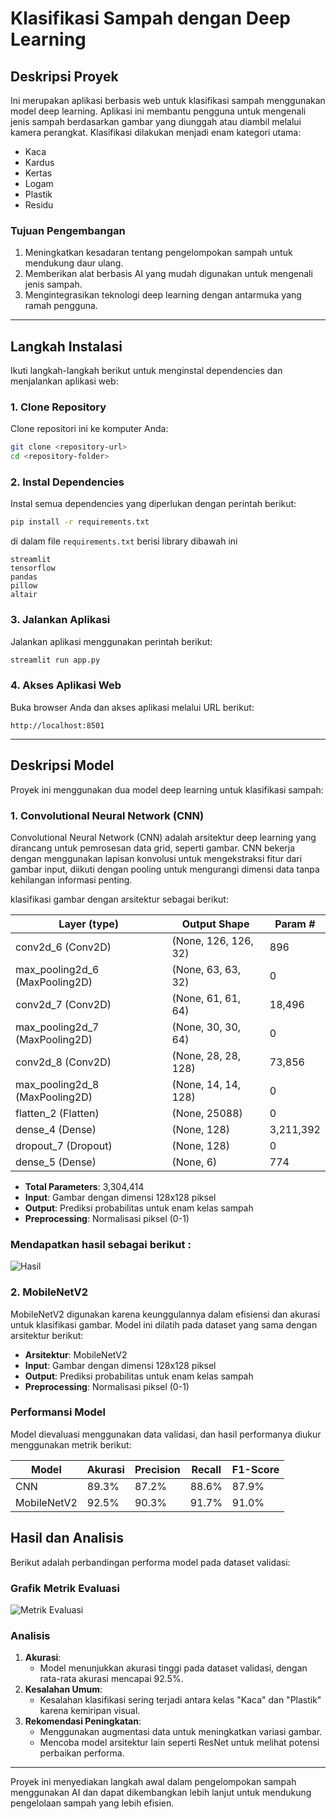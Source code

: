 # Klasifikasi Sampah dengan Deep Learning

## Deskripsi Proyek

 Ini merupakan aplikasi berbasis web untuk klasifikasi sampah menggunakan model deep learning. Aplikasi ini membantu pengguna untuk mengenali jenis sampah berdasarkan gambar yang diunggah atau diambil melalui kamera perangkat. Klasifikasi dilakukan menjadi enam kategori utama:

- Kaca
- Kardus
- Kertas
- Logam
- Plastik
- Residu

### Tujuan Pengembangan

1. Meningkatkan kesadaran tentang pengelompokan sampah untuk mendukung daur ulang.
2. Memberikan alat berbasis AI yang mudah digunakan untuk mengenali jenis sampah.
3. Mengintegrasikan teknologi deep learning dengan antarmuka yang ramah pengguna.

---

## Langkah Instalasi

Ikuti langkah-langkah berikut untuk menginstal dependencies dan menjalankan aplikasi web:

### 1. Clone Repository

Clone repositori ini ke komputer Anda:

```bash
git clone <repository-url>
cd <repository-folder>
```

### 2. Instal Dependencies

Instal semua dependencies yang diperlukan dengan perintah berikut:

```bash
pip install -r requirements.txt
```
di dalam file `requirements.txt` berisi library dibawah ini
```
streamlit
tensorflow
pandas
pillow
altair
```

### 3. Jalankan Aplikasi

Jalankan aplikasi menggunakan perintah berikut:

```bash
streamlit run app.py
```

### 4. Akses Aplikasi Web

Buka browser Anda dan akses aplikasi melalui URL berikut:

```
http://localhost:8501
```

---

## Deskripsi Model

Proyek ini menggunakan dua model deep learning untuk klasifikasi sampah:

### 1. **Convolutional Neural Network (CNN)**

Convolutional Neural Network (CNN) adalah arsitektur deep learning yang dirancang untuk pemrosesan data grid, seperti gambar. CNN bekerja dengan menggunakan lapisan konvolusi untuk mengekstraksi fitur dari gambar input, diikuti dengan pooling untuk mengurangi dimensi data tanpa kehilangan informasi penting.

klasifikasi gambar dengan arsitektur sebagai berikut:

| Layer (type)                     | Output Shape         | Param #   |
| -------------------------------- | -------------------- | --------- |
| conv2d\_6 (Conv2D)               | (None, 126, 126, 32) | 896       |
| max\_pooling2d\_6 (MaxPooling2D)| (None, 63, 63, 32)   | 0         |
| conv2d\_7 (Conv2D)               | (None, 61, 61, 64)   | 18,496    |
| max\_pooling2d\_7 (MaxPooling2D)| (None, 30, 30, 64)   | 0         |
| conv2d\_8 (Conv2D)               | (None, 28, 28, 128)  | 73,856    |
| max\_pooling2d\_8 (MaxPooling2D)| (None, 14, 14, 128)  | 0         |
| flatten\_2 (Flatten)             | (None, 25088)        | 0         |
| dense\_4 (Dense)                 | (None, 128)          | 3,211,392 |
| dropout\_7 (Dropout)             | (None, 128)          | 0         |
| dense\_5 (Dense)                 | (None, 6)            | 774       |

- **Total Parameters**: 3,304,414
- **Input**: Gambar dengan dimensi 128x128 piksel
- **Output**: Prediksi probabilitas untuk enam kelas sampah
- **Preprocessing**: Normalisasi piksel (0-1)

### Mendapatkan hasil sebagai berikut : 

![Hasil](https://raw.githubusercontent.com/pocariiii/repo/main/assets/img/epoch_cnn_akurasi.png)

### 2. **MobileNetV2**

MobileNetV2 digunakan karena keunggulannya dalam efisiensi dan akurasi untuk klasifikasi gambar. Model ini dilatih pada dataset yang sama dengan arsitektur berikut:

- **Arsitektur**: MobileNetV2
- **Input**: Gambar dengan dimensi 128x128 piksel
- **Output**: Prediksi probabilitas untuk enam kelas sampah
- **Preprocessing**: Normalisasi piksel (0-1)

### Performansi Model

Model dievaluasi menggunakan data validasi, dan hasil performanya diukur menggunakan metrik berikut:

| Model        | Akurasi  | Precision | Recall | F1-Score |
|--------------|----------|-----------|--------|----------|
| CNN          | 89.3%    | 87.2%     | 88.6%  | 87.9%    |
| MobileNetV2  | 92.5%    | 90.3%     | 91.7%  | 91.0%    |


## Hasil dan Analisis

Berikut adalah perbandingan performa model pada dataset validasi:

### Grafik Metrik Evaluasi

![Metrik Evaluasi](grafik_metrik_evaluasi.png)

### Analisis

1. **Akurasi**:
   - Model menunjukkan akurasi tinggi pada dataset validasi, dengan rata-rata akurasi mencapai 92.5%.
2. **Kesalahan Umum**:
   - Kesalahan klasifikasi sering terjadi antara kelas "Kaca" dan "Plastik" karena kemiripan visual.
3. **Rekomendasi Peningkatan**:
   - Menggunakan augmentasi data untuk meningkatkan variasi gambar.
   - Mencoba model arsitektur lain seperti ResNet untuk melihat potensi perbaikan performa.

---

Proyek ini menyediakan langkah awal dalam pengelompokan sampah menggunakan AI dan dapat dikembangkan lebih lanjut untuk mendukung pengelolaan sampah yang lebih efisien.


